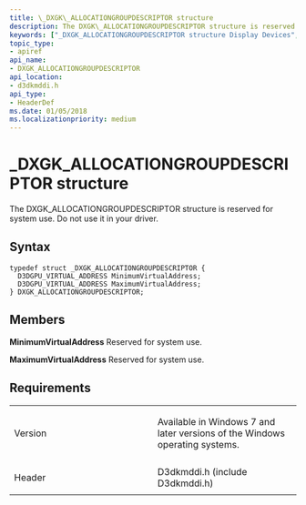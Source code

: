 ```yaml
---
title: \_DXGK\_ALLOCATIONGROUPDESCRIPTOR structure
description: The DXGK\_ALLOCATIONGROUPDESCRIPTOR structure is reserved for system use. Do not use it in your driver.
keywords: ["_DXGK_ALLOCATIONGROUPDESCRIPTOR structure Display Devices", "DXGK_ALLOCATIONGROUPDESCRIPTOR structure Display Devices"]
topic_type:
- apiref
api_name:
- DXGK_ALLOCATIONGROUPDESCRIPTOR
api_location:
- d3dkmddi.h
api_type:
- HeaderDef
ms.date: 01/05/2018
ms.localizationpriority: medium
---
```


# \_DXGK\_ALLOCATIONGROUPDESCRIPTOR structure


The DXGK\_ALLOCATIONGROUPDESCRIPTOR structure is reserved for system use. Do not use it in your driver.

## Syntax

```ManagedCPlusPlus
typedef struct _DXGK_ALLOCATIONGROUPDESCRIPTOR {
  D3DGPU_VIRTUAL_ADDRESS MinimumVirtualAddress;
  D3DGPU_VIRTUAL_ADDRESS MaximumVirtualAddress;
} DXGK_ALLOCATIONGROUPDESCRIPTOR;
```

## Members

**MinimumVirtualAddress**
Reserved for system use.

**MaximumVirtualAddress**
Reserved for system use.

## Requirements

<table>
<colgroup>
<col width="50%" />
<col width="50%" />
</colgroup>
<tbody>
<tr class="odd">
<td align="left"><p>Version</p></td>
<td align="left"><p>Available in Windows 7 and later versions of the Windows operating systems.</p></td>
</tr>
<tr class="even">
<td align="left"><p>Header</p></td>
<td align="left">D3dkmddi.h (include D3dkmddi.h)</td>
</tr>
</tbody>
</table>

 

 





